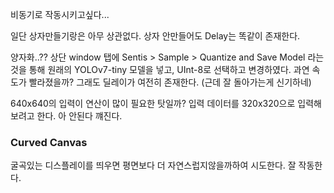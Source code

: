비동기로 작동시키고싶다...

일단 상자만들기랑은 아무 상관없다. 상자 안만들어도 Delay는 똑같이 존재한다.

양자화..??
상단 window 탭에 Sentis > Sample > Quantize and Save Model 라는것을 통해 원래의 YOLOv7-tiny 모델을 넣고, UInt-8로 선택하고 변경하였다.
과연 속도가 빨라졌을까?
그래도 딜레이가 여전히 존재한다. (근데 잘 돌아가는게 신기하네)

640x640의 입력이 연산이 많이 필요한 탓일까?
입력 데이터를 320x320으로 입력해보려고 한다.
아 안된다 꺠진다.

### Curved Canvas
굴곡있는 디스플레이를 띄우면 평면보다 더 자연스럽지않을까하여 시도한다.
잘 작동한다.

